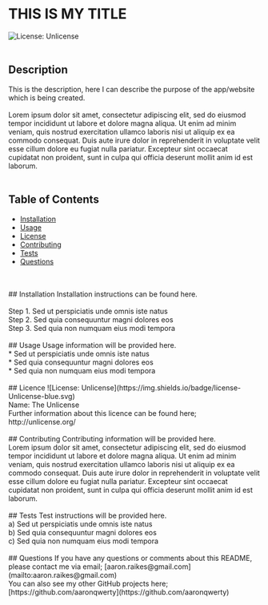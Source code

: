 # THIS IS MY TITLE
![License: Unlicense](https://img.shields.io/badge/license-Unlicense-blue.svg)<br />
<br />    
## Description
This is the description, here I can describe the purpose of the app/website which is being created.<br /><br />Lorem ipsum dolor sit amet, consectetur adipiscing elit, sed do eiusmod tempor incididunt ut labore et dolore magna aliqua. Ut enim ad minim veniam, quis nostrud exercitation ullamco laboris nisi ut aliquip ex ea commodo consequat. Duis aute irure dolor in reprehenderit in voluptate velit esse cillum dolore eu fugiat nulla pariatur. Excepteur sint occaecat cupidatat non proident, sunt in culpa qui officia deserunt mollit anim id est laborum.<br />
<br />
## Table of Contents
* [Installation](#installation)
* [Usage](#usage)
* [License](#license)
* [Contributing](#contributing)
* [Tests](#tests)
* [Questions](#questions)
<br />
<br />
## Installation
Installation instructions can be found here.<br /><br />Step 1. Sed ut perspiciatis unde omnis iste natus<br />Step 2. Sed quia consequuntur magni dolores eos<br />Step 3. Sed quia non numquam eius modi tempora<br />
<br />
## Usage
Usage information will be provided here.<br />* Sed ut perspiciatis unde omnis iste natus<br />* Sed quia consequuntur magni dolores eos<br />* Sed quia non numquam eius modi tempora<br />
<br />
## Licence    
![License: Unlicense](https://img.shields.io/badge/license-Unlicense-blue.svg)<br />
Name: The Unlicense<br />
Further information about this licence can be found here; http://unlicense.org/<br />
<br />
## Contributing
Contributing information will be provided here.<br />Lorem ipsum dolor sit amet, consectetur adipiscing elit, sed do eiusmod tempor incididunt ut labore et dolore magna aliqua. Ut enim ad minim veniam, quis nostrud exercitation ullamco laboris nisi ut aliquip ex ea commodo consequat. Duis aute irure dolor in reprehenderit in voluptate velit esse cillum dolore eu fugiat nulla pariatur. Excepteur sint occaecat cupidatat non proident, sunt in culpa qui officia deserunt mollit anim id est laborum.<br />
<br />
## Tests
Test instructions will be provided here.<br />a) Sed ut perspiciatis unde omnis iste natus<br />b) Sed quia consequuntur magni dolores eos<br />c) Sed quia non numquam eius modi tempora<br />
<br />
## Questions
If you have any questions or comments about this README, please contact me via email; [aaron.raikes@gmail.com](mailto:aaron.raikes@gmail.com)<br />
You can also see my other GitHub projects here; [https://github.com/aaronqwerty](https://github.com/aaronqwerty)<br />